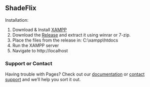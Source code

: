 ## ShadeFlix

Installation:

1. Download & Install [XAMPP](https://www.apachefriends.org/download.html)
2. Download the [Release](https://github.com/shade-sdev/ShadeFlixV2/archive/refs/tags/2.0.zip) and extract it using winrar or 7-zip.
3. Place the files from the release in: C:\xampp\htdocs
4. Run the XAMPP server
5. Navigate to http://localhost


### Support or Contact

Having trouble with Pages? Check out our [documentation](https://docs.github.com/categories/github-pages-basics/) or [contact support](https://support.github.com/contact) and we’ll help you sort it out.
